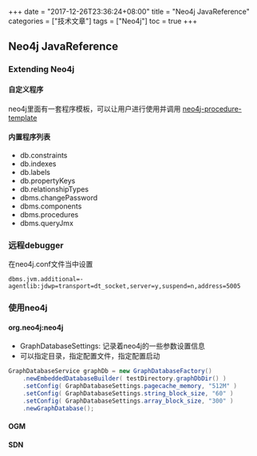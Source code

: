 +++
date = "2017-12-26T23:36:24+08:00" title = "Neo4j JavaReference" categories = ["技术文章"] tags = ["Neo4j"] toc = true
+++

## Neo4j JavaReference ##

### Extending Neo4j ###

#### 自定义程序 ####
neo4j里面有一套程序模板，可以让用户进行使用并调用  [neo4j-procedure-template](https://github.com/neo4j-examples/neo4j-procedure-template) 

#### 内置程序列表 ####

   * db.constraints	
   * db.indexes	
   * db.labels	
   * db.propertyKeys	
   * db.relationshipTypes	
   * dbms.changePassword
   * dbms.components	
   * dbms.procedures	
   * dbms.queryJmx 
   
### 远程debugger ###
在neo4j.conf文件当中设置

```
dbms.jvm.additional=-agentlib:jdwp=transport=dt_socket,server=y,suspend=n,address=5005

```

### 使用neo4j ###

#### org.neo4j:neo4j ####

  * GraphDatabaseSettings: 记录着neo4j的一些参数设置信息 
  * 可以指定目录，指定配置文件，指定配置启动

``` java
GraphDatabaseService graphDb = new GraphDatabaseFactory()
    .newEmbeddedDatabaseBuilder( testDirectory.graphDbDir() )
    .setConfig( GraphDatabaseSettings.pagecache_memory, "512M" )
    .setConfig( GraphDatabaseSettings.string_block_size, "60" )
    .setConfig( GraphDatabaseSettings.array_block_size, "300" )
    .newGraphDatabase();
```
  

#### OGM ####

#### SDN ####


